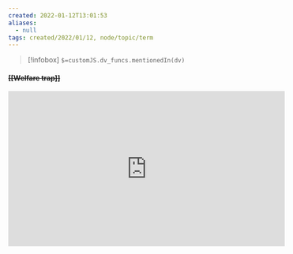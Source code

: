 ```yaml
---
created: 2022-01-12T13:01:53 
aliases:
  - null
tags: created/2022/01/12, node/topic/term
---
```

> [!infobox]
`$=customJS.dv_funcs.mentionedIn(dv)`

#### <s class="topic-title">[[Welfare trap]]</s>

<iframe width="560" height="315" src="https://www.youtube.com/embed/D9N7QaIOkG8" title="YouTube video player" frameborder="0" allow="accelerometer; autoplay; clipboard-write; encrypted-media; gyroscope; picture-in-picture" allowfullscreen/> 
^[[Why is it so hard to escape poverty? - Ann-Helén Bay - YouTube](https://www.youtube.com/watch?v=D9N7QaIOkG8)]

**See**::
*`$=customJS.dv_funcs.outlinedIn(dv, this)`*